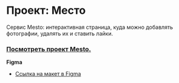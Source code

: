 # Проект: Место

Сервис Mesto: интерактивная страница, куда можно добавлять фотографии, удалять их и ставить лайки.

### [Посмотреть проект Mesto.](https://rezzeda.github.io/mesto-project-bootcamp)

**Figma**

* [Ссылка на макет в Figma](https://www.figma.com/file/2cn9N9jSkmxD84oJik7xL7/JavaScript.-Sprint-4?node-id=0%3A1)


